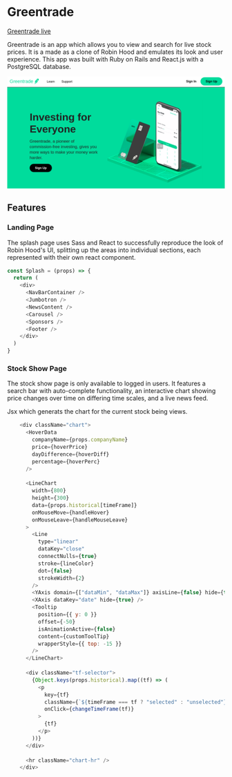 # Greentrade

[Greentrade live](https://greentrade.herokuapp.com/#/)

Greentrade is an app which allows you to view and search for live stock prices. It is a made as a clone of Robin Hood and emulates its look and user experience. This app was built with Ruby on Rails and React.js with a PostgreSQL database.

![intro-png](app/assets/images/readme_images/intro.png)

## Features

### Landing Page

The splash page uses Sass and React to successfully reproduce the look of Robin Hood's UI, splitting up the areas into individual sections, each represented with their own react component.

```js
const Splash = (props) => {
  return (
    <div>
      <NavBarContainer />
      <Jumbotron />
      <NewsContent />
      <Carousel />
      <Sponsors />
      <Footer />
    </div>
  )
}
```

### Stock Show Page

The stock show page is only available to logged in users. It features a search bar with auto-complete functionality, an interactive chart showing price changes over time on differing time scales, and a live news feed.

Jsx which generats the chart for the current stock being views.
```js
    <div className="chart">
      <HoverData
        companyName={props.companyName}
        price={hoverPrice}
        dayDifference={hoverDiff}
        percentage={hoverPerc}
      />

      <LineChart
        width={800}
        height={300}
        data={props.historical[timeFrame]}
        onMouseMove={handleHover}
        onMouseLeave={handleMouseLeave}
      >
        <Line
          type="linear"
          dataKey="close"
          connectNulls={true}
          stroke={lineColor}
          dot={false}
          strokeWidth={2}
        />
        <YAxis domain={["dataMin", "dataMax"]} axisLine={false} hide={true} />
        <XAxis dataKey="date" hide={true} />
        <Tooltip
          position={{ y: 0 }}
          offset={-50}
          isAnimationActive={false}
          content={customToolTip}
          wrapperStyle={{ top: -15 }}
        />
      </LineChart>

      <div className="tf-selector">
        {Object.keys(props.historical).map((tf) => (
          <p
            key={tf}
            className={`${timeFrame === tf ? "selected" : "unselected"}`}
            onClick={changeTimeFrame(tf)}
          >
            {tf}
          </p>
        ))}
      </div>

      <hr className="chart-hr" />
    </div>
```
